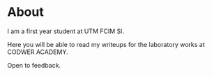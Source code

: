 # About

I am a first year student at UTM FCIM SI.

Here you will be able to read my writeups for the laboratory works at CODWER ACADEMY.

Open to feedback. 